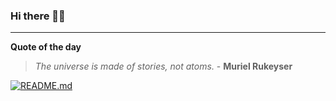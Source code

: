 ### Hi there 👋🏻


---

**Quote of the day**

> *The universe is made of stories, not atoms.* - **Muriel Rukeyser** 

[![README.md](https://github.com/marcolovazzano/marcolovazzano/actions/workflows/readme.yml/badge.svg?branch=main)](https://github.com/marcolovazzano/marcolovazzano/actions/workflows/readme.yml)
